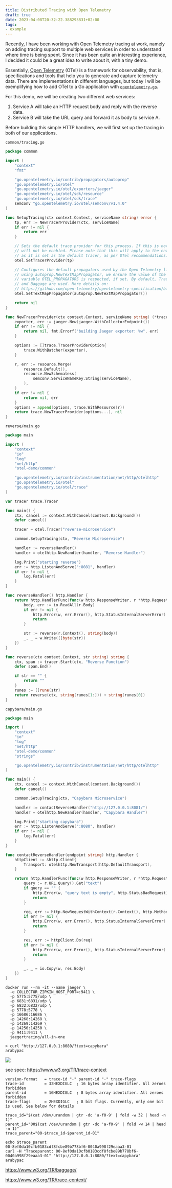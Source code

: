 ```yaml
---
title: Distributed Tracing with Open Telemetry
draft: true
date: 2023-04-08T20:32:22.388293831+02:00
tags:
- example
---
```


Recently, I have been working with Open Telemetry tracing at work, namely on adding
tracing support to multiple web services in order to understand where time is being spent.
Since it has been quite an interesting experience, I decided it could be a great idea
to write about it, with a tiny demo.

<!--more-->

Essentially, [Open Telemetry](https://opentelemetry.io/) (OTel) is a framework for observability,
that is, specifications and tools that help you to generate and capture telemetry data.
There are implementations in different languages, but today I will be exemplifying how to add
OTel to a Go application with [`opentelemetry-go`](https://github.com/open-telemetry/opentelemetry-go).

For this demo, we will be creating two different web services:

1. Service A will take an HTTP request body and reply with the reverse data.
2. Service B will take the URL query and forward it as body to service A.

Before building this simple HTTP handlers, we will first set up the tracing in both of
our applications. 

`common/tracing.go`

```go
package common

import (
	"context"
	"fmt"

	"go.opentelemetry.io/contrib/propagators/autoprop"
	"go.opentelemetry.io/otel"
	"go.opentelemetry.io/otel/exporters/jaeger"
	"go.opentelemetry.io/otel/sdk/resource"
	"go.opentelemetry.io/otel/sdk/trace"
	semconv "go.opentelemetry.io/otel/semconv/v1.4.0"
)

func SetupTracing(ctx context.Context, serviceName string) error {
	tp, err := NewTracerProvider(ctx, serviceName)
	if err != nil {
		return err
	}

	// Sets the default trace provider for this process. If this is not done, tracing
	// will not be enabled. Please note that this will apply to the entire process
	// as it is set as the default tracer, as per OTel recommendations.
	otel.SetTracerProvider(tp)

	// Configures the default propagators used by the Open Telemetry library. By
	// using autoprop.NewTextMapPropagator, we ensure the value of the environmental
	// variable OTEL_PROPAGATORS is respected, if set. By default, Trace Context
	// and Baggage are used. More details on:
	// https://github.com/open-telemetry/opentelemetry-specification/blob/main/specification/sdk-environment-variables.md
	otel.SetTextMapPropagator(autoprop.NewTextMapPropagator())

	return nil
}

func NewTracerProvider(ctx context.Context, serviceName string) (*trace.TracerProvider, error) {
	exporter, err := jaeger.New(jaeger.WithCollectorEndpoint())
	if err != nil {
		return nil, fmt.Errorf("building Jaeger exporter: %w", err)
	}

	options := []trace.TracerProviderOption{
		trace.WithBatcher(exporter),
	}

	r, err := resource.Merge(
		resource.Default(),
		resource.NewSchemaless(
			semconv.ServiceNameKey.String(serviceName),
		),
	)
	if err != nil {
		return nil, err
	}
	options = append(options, trace.WithResource(r))
	return trace.NewTracerProvider(options...), nil
}
```

`reverse/main.go`

```go
package main

import (
	"context"
	"io"
	"log"
	"net/http"
	"otel-demo/common"

	"go.opentelemetry.io/contrib/instrumentation/net/http/otelhttp"
	"go.opentelemetry.io/otel"
	"go.opentelemetry.io/otel/trace"
)

var tracer trace.Tracer

func main() {
	ctx, cancel := context.WithCancel(context.Background())
	defer cancel()

	tracer = otel.Tracer("reverse-microservice")

	common.SetupTracing(ctx, "Reverse Microservice")

	handler := reverseHandler()
	handler = otelhttp.NewHandler(handler, "Reverse Handler")

	log.Print("starting reverse")
	err := http.ListenAndServe(":8081", handler)
	if err != nil {
		log.Fatal(err)
	}
}

func reverseHandler() http.Handler {
	return http.HandlerFunc(func(w http.ResponseWriter, r *http.Request) {
		body, err := io.ReadAll(r.Body)
		if err != nil {
			http.Error(w, err.Error(), http.StatusInternalServerError)
			return
		}

		str := reverse(r.Context(), string(body))
		_, _ = w.Write([]byte(str))
	})
}

func reverse(ctx context.Context, str string) string {
	ctx, span := tracer.Start(ctx, "Reverse Function")
	defer span.End()

	if str == "" {
		return ""
	}
	runes := []rune(str)
	return reverse(ctx, string(runes[1:])) + string(runes[0])
}
```

`capybara/main.go`

```go
package main

import (
	"context"
	"io"
	"log"
	"net/http"
	"otel-demo/common"
	"strings"

	"go.opentelemetry.io/contrib/instrumentation/net/http/otelhttp"
)

func main() {
	ctx, cancel := context.WithCancel(context.Background())
	defer cancel()

	common.SetupTracing(ctx, "Capybara Microservice")

	handler := contactReverseHandler("http://127.0.0.1:8081/")
	handler = otelhttp.NewHandler(handler, "Capybara Handler")

	log.Print("starting capybara")
	err := http.ListenAndServe(":8080", handler)
	if err != nil {
		log.Fatal(err)
	}
}

func contactReverseHandler(endpoint string) http.Handler {
	httpClient := &http.Client{
		Transport: otelhttp.NewTransport(http.DefaultTransport),
	}

	return http.HandlerFunc(func(w http.ResponseWriter, r *http.Request) {
		query := r.URL.Query().Get("text")
		if query == "" {
			http.Error(w, "query text is empty", http.StatusBadRequest)
			return
		}

		req, err := http.NewRequestWithContext(r.Context(), http.MethodGet, endpoint, strings.NewReader(query))
		if err != nil {
			http.Error(w, err.Error(), http.StatusInternalServerError)
			return
		}

		res, err := httpClient.Do(req)
		if err != nil {
			http.Error(w, err.Error(), http.StatusInternalServerError)
			return
		}

		_, _ = io.Copy(w, res.Body)
	})
}
```


```console
docker run --rm -it --name jaeger \
  -e COLLECTOR_ZIPKIN_HOST_PORT=:9411 \
  -p 5775:5775/udp \
  -p 6831:6831/udp \
  -p 6832:6832/udp \
  -p 5778:5778 \
  -p 16686:16686 \
  -p 14268:14268 \
  -p 14269:14269 \
  -p 14250:14250 \
  -p 9411:9411 \
  jaegertracing/all-in-one
```

```console
> curl "http://127.0.0.1:8080/?text=capybara"
arabypac
```

![](cdn:/22c7f58abe40d22f022d8f49a3f354f00507ffaaab07323b536705ed0fbce140?class=fw)


see spec: https://www.w3.org/TR/trace-context

```
version-format   = trace-id "-" parent-id "-" trace-flags
trace-id         = 32HEXDIGLC  ; 16 bytes array identifier. All zeroes forbidden
parent-id        = 16HEXDIGLC  ; 8 bytes array identifier. All zeroes forbidden
trace-flags      = 2HEXDIGLC   ; 8 bit flags. Currently, only one bit is used. See below for details
```


```
trace_id="$(cat /dev/urandom | gtr -dc 'a-f0-9' | fold -w 32 | head -n 1)"
parent_id="00$(cat /dev/urandom | gtr -dc 'a-f0-9' | fold -w 14 | head -n 1)"
trace_parent="00-$trace_id-$parent_id-01"
```

```
echo $trace_parent
00-8ef0da10cfb0183cdf8fcbe89b778bf6-0040a998f29eaaa3-01
curl -H "Traceparent: 00-8ef0da10cfb0183cdf8fcbe89b778bf6-0040a998f29eaaa3-01" "http://127.0.0.1:8080/?text=capybara"
arabypac
```


https://www.w3.org/TR/baggage/

https://www.w3.org/TR/trace-context/

